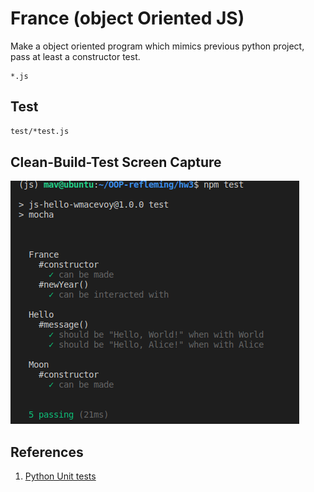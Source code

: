 # France (object Oriented JS)

Make a object oriented program which mimics previous python project, pass at least a constructor test.

```
*.js
```

## Test

```bash
test/*test.js
```
## Clean-Build-Test Screen Capture

![TestsPass.png](TestsPass.png)

## References

1. [Python Unit tests](https://docs.python.org/2/library/unittest.html)


